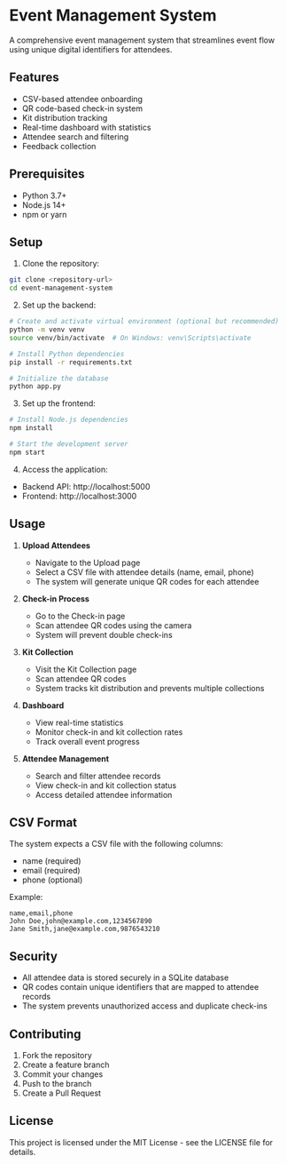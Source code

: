 # Event Management System

A comprehensive event management system that streamlines event flow using unique digital identifiers for attendees.

## Features

- CSV-based attendee onboarding
- QR code-based check-in system
- Kit distribution tracking
- Real-time dashboard with statistics
- Attendee search and filtering
- Feedback collection

## Prerequisites

- Python 3.7+
- Node.js 14+
- npm or yarn

## Setup

1. Clone the repository:
```bash
git clone <repository-url>
cd event-management-system
```

2. Set up the backend:
```bash
# Create and activate virtual environment (optional but recommended)
python -m venv venv
source venv/bin/activate  # On Windows: venv\Scripts\activate

# Install Python dependencies
pip install -r requirements.txt

# Initialize the database
python app.py
```

3. Set up the frontend:
```bash
# Install Node.js dependencies
npm install

# Start the development server
npm start
```

4. Access the application:
- Backend API: http://localhost:5000
- Frontend: http://localhost:3000

## Usage

1. **Upload Attendees**
   - Navigate to the Upload page
   - Select a CSV file with attendee details (name, email, phone)
   - The system will generate unique QR codes for each attendee

2. **Check-in Process**
   - Go to the Check-in page
   - Scan attendee QR codes using the camera
   - System will prevent double check-ins

3. **Kit Collection**
   - Visit the Kit Collection page
   - Scan attendee QR codes
   - System tracks kit distribution and prevents multiple collections

4. **Dashboard**
   - View real-time statistics
   - Monitor check-in and kit collection rates
   - Track overall event progress

5. **Attendee Management**
   - Search and filter attendee records
   - View check-in and kit collection status
   - Access detailed attendee information

## CSV Format

The system expects a CSV file with the following columns:
- name (required)
- email (required)
- phone (optional)

Example:
```csv
name,email,phone
John Doe,john@example.com,1234567890
Jane Smith,jane@example.com,9876543210
```

## Security

- All attendee data is stored securely in a SQLite database
- QR codes contain unique identifiers that are mapped to attendee records
- The system prevents unauthorized access and duplicate check-ins

## Contributing

1. Fork the repository
2. Create a feature branch
3. Commit your changes
4. Push to the branch
5. Create a Pull Request

## License

This project is licensed under the MIT License - see the LICENSE file for details. 